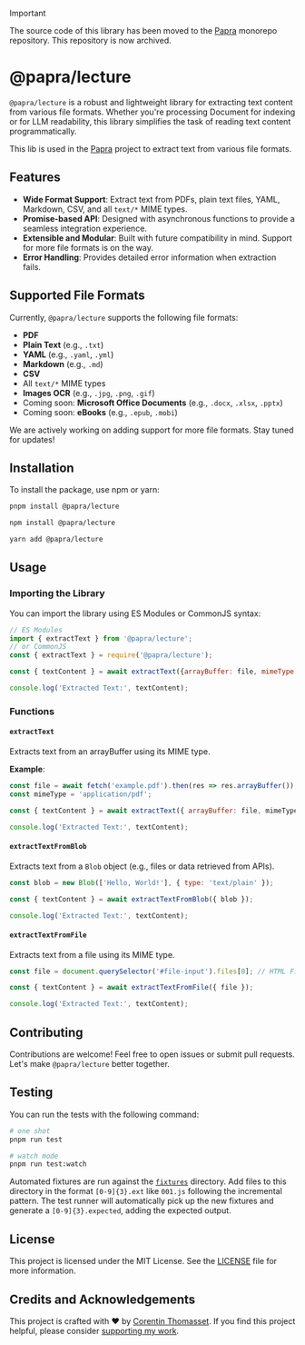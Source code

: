 > [!IMPORTANT]
> The source code of this library has been moved to the [Papra](https://github.com/papra-hq/papra) monorepo repository.
> This repository is now archived.

# @papra/lecture

`@papra/lecture` is a robust and lightweight library for extracting text content from various file formats. Whether you're processing Document for indexing or for LLM readability, this library simplifies the task of reading text content programmatically.

This lib is used in the [Papra](https://papra.app) project to extract text from various file formats.

## Features

- **Wide Format Support**: Extract text from PDFs, plain text files, YAML, Markdown, CSV, and all `text/*` MIME types.
- **Promise-based API**: Designed with asynchronous functions to provide a seamless integration experience.
- **Extensible and Modular**: Built with future compatibility in mind. Support for more file formats is on the way.
- **Error Handling**: Provides detailed error information when extraction fails.

## Supported File Formats

Currently, `@papra/lecture` supports the following file formats:

- **PDF**
- **Plain Text** (e.g., `.txt`)
- **YAML** (e.g., `.yaml`, `.yml`)
- **Markdown** (e.g., `.md`)
- **CSV**
- All `text/*` MIME types
- **Images OCR** (e.g., `.jpg`, `.png`, `.gif`)
- Coming soon: **Microsoft Office Documents** (e.g., `.docx`, `.xlsx`, `.pptx`)
- Coming soon: **eBooks** (e.g., `.epub`, `.mobi`)

We are actively working on adding support for more file formats. Stay tuned for updates!

## Installation

To install the package, use npm or yarn:

```bash
pnpm install @papra/lecture

npm install @papra/lecture

yarn add @papra/lecture
```

## Usage

### Importing the Library

You can import the library using ES Modules or CommonJS syntax:

```javascript
// ES Modules
import { extractText } from '@papra/lecture';
// or CommonJS
const { extractText } = require('@papra/lecture');

const { textContent } = await extractText({arrayBuffer: file, mimeType: 'application/pdf'});

console.log('Extracted Text:', textContent);
```

### Functions

#### `extractText`

Extracts text from an arrayBuffer using its MIME type.

**Example**:

```javascript
const file = await fetch('example.pdf').then(res => res.arrayBuffer());
const mimeType = 'application/pdf';

const { textContent } = await extractText({ arrayBuffer: file, mimeType });

console.log('Extracted Text:', textContent);
```

#### `extractTextFromBlob`

Extracts text from a `Blob` object (e.g., files or data retrieved from APIs).

```javascript
const blob = new Blob(['Hello, World!'], { type: 'text/plain' });

const { textContent } = await extractTextFromBlob({ blob });

console.log('Extracted Text:', textContent);
```

#### `extractTextFromFile`

Extracts text from a file using its MIME type.

```javascript
const file = document.querySelector('#file-input').files[0]; // HTML File Input

const { textContent } = await extractTextFromFile({ file });

console.log('Extracted Text:', textContent);
```

## Contributing

Contributions are welcome! Feel free to open issues or submit pull requests. Let's make `@papra/lecture` better together.

## Testing

You can run the tests with the following command:

```bash
# one shot
pnpm run test

# watch mode
pnpm run test:watch
```

Automated fixtures are run against the [`fixtures`](./fixtures) directory. Add files to this directory in the format `[0-9]{3}.ext` like `001.js` following the incremental pattern. The test runner will automatically pick up the new fixtures and generate a `[0-9]{3}.expected`, adding the expected output.

## License

This project is licensed under the MIT License. See the [LICENSE](./LICENSE) file for more information.

## Credits and Acknowledgements

This project is crafted with ❤️ by [Corentin Thomasset](https://corentin.tech).
If you find this project helpful, please consider [supporting my work](https://buymeacoffee.com/cthmsst).
